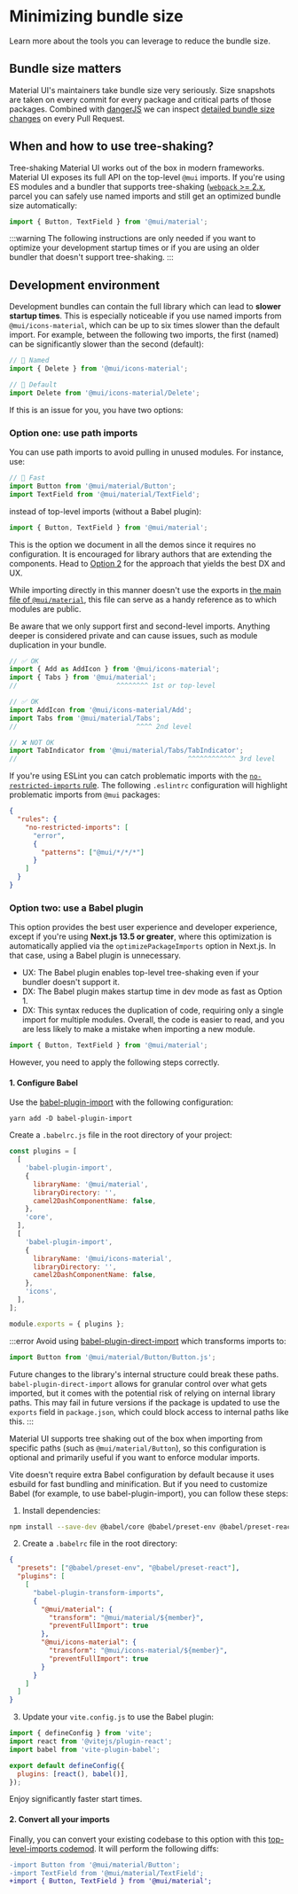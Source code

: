 # Minimizing bundle size

<p class="description">Learn more about the tools you can leverage to reduce the bundle size.</p>

## Bundle size matters

Material UI's maintainers take bundle size very seriously. Size snapshots are taken
on every commit for every package and critical parts of those packages.
Combined with [dangerJS](https://danger.systems/js/) we can inspect
[detailed bundle size changes](https://github.com/mui/material-ui/pull/14638#issuecomment-466658459) on every Pull Request.

## When and how to use tree-shaking?

Tree-shaking Material UI works out of the box in modern frameworks.
Material UI exposes its full API on the top-level `@mui` imports.
If you're using ES modules and a bundler that supports tree-shaking ([`webpack` >= 2.x](https://webpack.js.org/guides/tree-shaking/), parcel you can safely use named imports and still get an optimized bundle size automatically:

```js
import { Button, TextField } from '@mui/material';
```

:::warning
The following instructions are only needed if you want to optimize your development startup times or if you are using an older bundler that doesn't support tree-shaking.
:::

## Development environment

Development bundles can contain the full library which can lead to **slower startup times**.
This is especially noticeable if you use named imports from `@mui/icons-material`, which can be up to six times slower than the default import.
For example, between the following two imports, the first (named) can be significantly slower than the second (default):

```js
// 🐌 Named
import { Delete } from '@mui/icons-material';
```

```js
// 🚀 Default
import Delete from '@mui/icons-material/Delete';
```

If this is an issue for you, you have two options:

### Option one: use path imports

You can use path imports to avoid pulling in unused modules.
For instance, use:

```js
// 🚀 Fast
import Button from '@mui/material/Button';
import TextField from '@mui/material/TextField';
```

instead of top-level imports (without a Babel plugin):

```js
import { Button, TextField } from '@mui/material';
```

This is the option we document in all the demos since it requires no configuration.
It is encouraged for library authors that are extending the components.
Head to [Option 2](#option-two-use-a-babel-plugin) for the approach that yields the best DX and UX.

While importing directly in this manner doesn't use the exports in [the main file of `@mui/material`](https://unpkg.com/@mui/material), this file can serve as a handy reference as to which modules are public.

Be aware that we only support first and second-level imports.
Anything deeper is considered private and can cause issues, such as module duplication in your bundle.

```js
// ✅ OK
import { Add as AddIcon } from '@mui/icons-material';
import { Tabs } from '@mui/material';
//                         ^^^^^^^^ 1st or top-level

// ✅ OK
import AddIcon from '@mui/icons-material/Add';
import Tabs from '@mui/material/Tabs';
//                              ^^^^ 2nd level

// ❌ NOT OK
import TabIndicator from '@mui/material/Tabs/TabIndicator';
//                                           ^^^^^^^^^^^^ 3rd level
```

If you're using ESLint you can catch problematic imports with the [`no-restricted-imports` rule](https://eslint.org/docs/latest/rules/no-restricted-imports). The following `.eslintrc` configuration will highlight problematic imports from `@mui` packages:

```json
{
  "rules": {
    "no-restricted-imports": [
      "error",
      {
        "patterns": ["@mui/*/*/*"]
      }
    ]
  }
}
```

### Option two: use a Babel plugin

This option provides the best user experience and developer experience, except if you're using **Next.js 13.5 or greater**, where this optimization is automatically applied via the `optimizePackageImports` option in Next.js. In that case, using a Babel plugin is unnecessary.

- UX: The Babel plugin enables top-level tree-shaking even if your bundler doesn't support it.
- DX: The Babel plugin makes startup time in dev mode as fast as Option 1.
- DX: This syntax reduces the duplication of code, requiring only a single import for multiple modules.
  Overall, the code is easier to read, and you are less likely to make a mistake when importing a new module.

```js
import { Button, TextField } from '@mui/material';
```

However, you need to apply the following steps correctly.

#### 1. Configure Babel

Use the [babel-plugin-import](https://github.com/umijs/babel-plugin-import) with the following configuration:

`yarn add -D babel-plugin-import`

Create a `.babelrc.js` file in the root directory of your project:

```js
const plugins = [
  [
    'babel-plugin-import',
    {
      libraryName: '@mui/material',
      libraryDirectory: '',
      camel2DashComponentName: false,
    },
    'core',
  ],
  [
    'babel-plugin-import',
    {
      libraryName: '@mui/icons-material',
      libraryDirectory: '',
      camel2DashComponentName: false,
    },
    'icons',
  ],
];

module.exports = { plugins };
```

:::error
Avoid using [babel-plugin-direct-import](https://github.com/avocadowastaken/babel-plugin-direct-import) which transforms imports to:

```js
import Button from '@mui/material/Button/Button.js';
```

Future changes to the library's internal structure could break these paths. `babel-plugin-direct-import` allows for granular control over what gets imported, but it comes with the potential risk of relying on internal library paths. This may fail in future versions if the package is updated to use the `exports` field in `package.json`, which could block access to internal paths like this.
:::

Material UI supports tree shaking out of the box when importing from specific paths (such as `@mui/material/Button`), so this configuration is optional and primarily useful if you want to enforce modular imports.

Vite doesn't require extra Babel configuration by default because it uses esbuild for fast bundling and minification.
But if you need to customize Babel (for example, to use babel-plugin-import), you can follow these steps:

1. Install dependencies:

```bash
npm install --save-dev @babel/core @babel/preset-env @babel/preset-react babel-plugin-transform-imports
```

2. Create a `.babelrc` file in the root directory:

```json
{
  "presets": ["@babel/preset-env", "@babel/preset-react"],
  "plugins": [
    [
      "babel-plugin-transform-imports",
      {
        "@mui/material": {
          "transform": "@mui/material/${member}",
          "preventFullImport": true
        },
        "@mui/icons-material": {
          "transform": "@mui/icons-material/${member}",
          "preventFullImport": true
        }
      }
    ]
  ]
}
```

3. Update your `vite.config.js` to use the Babel plugin:

```js
import { defineConfig } from 'vite';
import react from '@vitejs/plugin-react';
import babel from 'vite-plugin-babel';

export default defineConfig({
  plugins: [react(), babel()],
});
```

Enjoy significantly faster start times.

#### 2. Convert all your imports

Finally, you can convert your existing codebase to this option with this [top-level-imports codemod](https://www.npmjs.com/package/@mui/codemod#top-level-imports).
It will perform the following diffs:

```diff
-import Button from '@mui/material/Button';
-import TextField from '@mui/material/TextField';
+import { Button, TextField } from '@mui/material';
```
